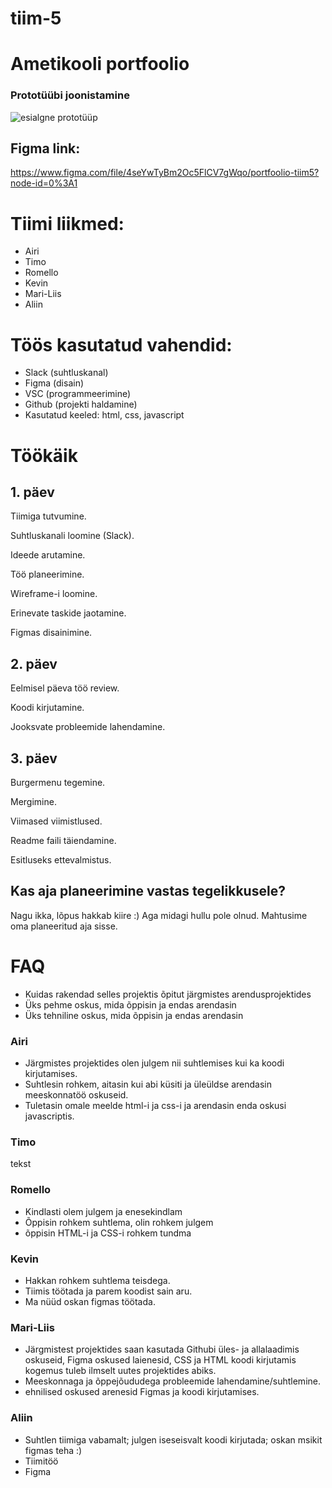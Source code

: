 # tiim-5

# Ametikooli portfoolio

### Prototüübi joonistamine
![esialgne prototüüp](https://scontent-arn2-1.xx.fbcdn.net/v/t1.15752-9/313916921_1275753419661372_8701232963499481378_n.jpg?_nc_cat=101&ccb=1-7&_nc_sid=ae9488&_nc_ohc=qWD6ZQSnMj0AX8NU9eB&_nc_ht=scontent-arn2-1.xx&oh=03_AdT8uK9raCu47HUoW_w2sBDsrnWe_XvOrb92eVsfYRQBuA&oe=638AED4B)

## Figma link: 
https://www.figma.com/file/4seYwTyBm2Oc5FlCV7gWqo/portfoolio-tiim5?node-id=0%3A1

# Tiimi liikmed:
* Airi
* Timo
* Romello
* Kevin
* Mari-Liis
* Aliin

# Töös kasutatud vahendid:
* Slack (suhtluskanal)
* Figma (disain)
* VSC (programmeerimine)
* Github (projekti haldamine)
* Kasutatud keeled: html, css, javascript

# Töökäik
## 1. päev
Tiimiga tutvumine.

Suhtluskanali loomine (Slack).

Ideede arutamine.

Töö planeerimine.

Wireframe-i loomine.

Erinevate taskide jaotamine.

Figmas disainimine.

## 2. päev
Eelmisel päeva töö review.

Koodi kirjutamine.

Jooksvate probleemide lahendamine.

## 3. päev
Burgermenu tegemine.

Mergimine.

Viimased viimistlused.

Readme faili täiendamine.

Esitluseks ettevalmistus.

## Kas aja planeerimine vastas tegelikkusele?
Nagu ikka, lõpus hakkab kiire :) Aga midagi hullu pole olnud. Mahtusime oma planeeritud aja sisse.

# FAQ
* Kuidas rakendad selles projektis õpitut järgmistes arendusprojektides
* Üks pehme oskus, mida õppisin ja endas arendasin
* Üks tehniline oskus, mida õppisin ja endas arendasin

### Airi
* Järgmistes projektides olen julgem nii suhtlemises kui ka koodi kirjutamises. 
* Suhtlesin rohkem, aitasin kui abi küsiti ja üleüldse arendasin meeskonnatöö oskuseid. 
* Tuletasin omale meelde html-i ja css-i ja arendasin enda oskusi javascriptis.

### Timo
tekst

### Romello
* Kindlasti olem julgem ja enesekindlam
* Õppisin rohkem suhtlema, olin rohkem julgem
* õppisin HTML-i ja CSS-i rohkem tundma


### Kevin
* Hakkan rohkem suhtlema teisdega. 
* Tiimis töötada ja parem koodist sain aru. 
* Ma nüüd oskan figmas töötada.

### Mari-Liis
* Järgmistest projektides saan kasutada Githubi üles- ja allalaadimis oskuseid, Figma oskused laienesid, CSS ja HTML koodi kirjutamis kogemus tuleb ilmselt uutes projektides abiks. 
* Meeskonnaga ja õppejõududega probleemide lahendamine/suhtlemine.
* ehnilised oskused arenesid Figmas ja koodi kirjutamises. 

### Aliin
* Suhtlen tiimiga vabamalt; julgen iseseisvalt koodi kirjutada; oskan msikit figmas teha :)
* Tiimitöö
* Figma

